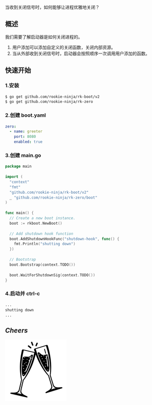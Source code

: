 当收到关闭信号时，如何能够让进程优雅地关闭？

## 概述
我们需要了解启动器是如何关闭进程的。

1. 用户添加可以添加自定义的关闭函数，关闭内部资源。
1. 当从外部收到关闭信号时，启动器会按照顺序一次调用用户添加的函数。

## 快速开始
### 1.安装

```bash
$ go get github.com/rookie-ninja/rk-boot/v2
$ go get github.com/rookie-ninja/rk-zero
```

### 2.创建 boot.yaml
```yaml
zero:
  - name: greeter
    port: 8080
    enabled: true
```

### 3.创建 main.go
```go
package main

import (
  "context"
  "fmt"
  "github.com/rookie-ninja/rk-boot/v2"
  _ "github.com/rookie-ninja/rk-zero/boot"
)

func main() {
  // Create a new boot instance.
  boot := rkboot.NewBoot()

  // Add shutdown hook function
  boot.AddShutdownHookFunc("shutdown-hook", func() {
    fmt.Println("shutting down")
  })

  // Bootstrap
  boot.Bootstrap(context.TODO())

  boot.WaitForShutdownSig(context.TODO())
}
```

### 4.启动并 ctrl-c
```bash
...
shutting down
...
```

## _**Cheers**_
![](../../img/user-guide/cheers.png)